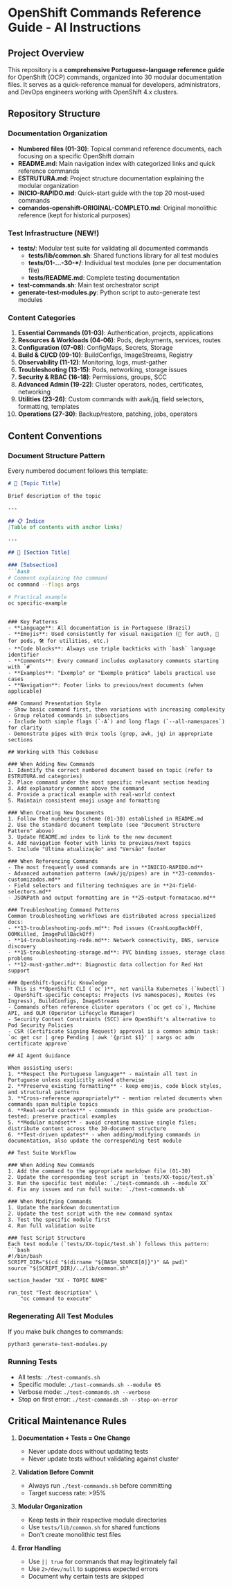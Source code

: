 # OpenShift Commands Reference Guide - AI Instructions

## Project Overview
This repository is a **comprehensive Portuguese-language reference guide** for OpenShift (OCP) commands, organized into 30 modular documentation files. It serves as a quick-reference manual for developers, administrators, and DevOps engineers working with OpenShift 4.x clusters.

## Repository Structure

### Documentation Organization
- **Numbered files (01-30)**: Topical command reference documents, each focusing on a specific OpenShift domain
- **README.md**: Main navigation index with categorized links and quick reference commands
- **ESTRUTURA.md**: Project structure documentation explaining the modular organization
- **INICIO-RAPIDO.md**: Quick-start guide with the top 20 most-used commands
- **comandos-openshift-ORIGINAL-COMPLETO.md**: Original monolithic reference (kept for historical purposes)

### Test Infrastructure (NEW!)
- **tests/**: Modular test suite for validating all documented commands
  - **tests/lib/common.sh**: Shared functions library for all test modules
  - **tests/01-...-30-*/**: Individual test modules (one per documentation file)
  - **tests/README.md**: Complete testing documentation
- **test-commands.sh**: Main test orchestrator script
- **generate-test-modules.py**: Python script to auto-generate test modules

### Content Categories
1. **Essential Commands (01-03)**: Authentication, projects, applications
2. **Resources & Workloads (04-06)**: Pods, deployments, services, routes
3. **Configuration (07-08)**: ConfigMaps, Secrets, Storage
4. **Build & CI/CD (09-10)**: BuildConfigs, ImageStreams, Registry
5. **Observability (11-12)**: Monitoring, logs, must-gather
6. **Troubleshooting (13-15)**: Pods, networking, storage issues
7. **Security & RBAC (16-18)**: Permissions, groups, SCC
8. **Advanced Admin (19-22)**: Cluster operators, nodes, certificates, networking
9. **Utilities (23-26)**: Custom commands with awk/jq, field selectors, formatting, templates
10. **Operations (27-30)**: Backup/restore, patching, jobs, operators

## Content Conventions

### Document Structure Pattern
Every numbered document follows this template:
```markdown
# 🎯 [Topic Title]

Brief description of the topic

---

## 📋 Índice
[Table of contents with anchor links]

---

## 🔧 [Section Title]

### [Subsection]
```bash
# Comment explaining the command
oc command --flags args

# Practical example
oc specific-example
```
```

### Key Patterns
- **Language**: All documentation is in Portuguese (Brazil)
- **Emojis**: Used consistently for visual navigation (🔐 for auth, 🐳 for pods, 🛠️ for utilities, etc.)
- **Code blocks**: Always use triple backticks with `bash` language identifier
- **Comments**: Every command includes explanatory comments starting with `#`
- **Examples**: "Exemplo" or "Exemplo prático" labels practical use cases
- **Navigation**: Footer links to previous/next documents (when applicable)

### Command Presentation Style
- Show basic command first, then variations with increasing complexity
- Group related commands in subsections
- Include both simple flags (`-A`) and long flags (`--all-namespaces`) for clarity
- Demonstrate pipes with Unix tools (grep, awk, jq) in appropriate sections

## Working with This Codebase

### When Adding New Commands
1. Identify the correct numbered document based on topic (refer to ESTRUTURA.md categories)
2. Place command under the most specific relevant section heading
3. Add explanatory comment above the command
4. Provide a practical example with real-world context
5. Maintain consistent emoji usage and formatting

### When Creating New Documents
1. Follow the numbering scheme (01-30) established in README.md
2. Use the standard document template (see "Document Structure Pattern" above)
3. Update README.md index to link to the new document
4. Add navigation footer with links to previous/next topics
5. Include "Última atualização" and "Versão" footer

### When Referencing Commands
- The most frequently used commands are in **INICIO-RAPIDO.md**
- Advanced automation patterns (awk/jq/pipes) are in **23-comandos-customizados.md**
- Field selectors and filtering techniques are in **24-field-selectors.md**
- JSONPath and output formatting are in **25-output-formatacao.md**

### Troubleshooting Command Patterns
Common troubleshooting workflows are distributed across specialized docs:
- **13-troubleshooting-pods.md**: Pod issues (CrashLoopBackOff, OOMKilled, ImagePullBackOff)
- **14-troubleshooting-rede.md**: Network connectivity, DNS, service discovery
- **15-troubleshooting-storage.md**: PVC binding issues, storage class problems
- **12-must-gather.md**: Diagnostic data collection for Red Hat support

### OpenShift-Specific Knowledge
- This is **OpenShift CLI (`oc`)**, not vanilla Kubernetes (`kubectl`)
- OpenShift-specific concepts: Projects (vs namespaces), Routes (vs Ingress), BuildConfigs, ImageStreams
- Commands often reference cluster operators (`oc get co`), Machine API, and OLM (Operator Lifecycle Manager)
- Security Context Constraints (SCC) are OpenShift's alternative to Pod Security Policies
- CSR (Certificate Signing Request) approval is a common admin task: `oc get csr | grep Pending | awk '{print $1}' | xargs oc adm certificate approve`

## AI Agent Guidance

When assisting users:
1. **Respect the Portuguese language** - maintain all text in Portuguese unless explicitly asked otherwise
2. **Preserve existing formatting** - keep emojis, code block styles, and structural patterns
3. **Cross-reference appropriately** - mention related documents when commands span multiple topics
4. **Real-world context** - commands in this guide are production-tested; preserve practical examples
5. **Modular mindset** - avoid creating massive single files; distribute content across the 30-document structure
6. **Test-driven updates** - when adding/modifying commands in documentation, also update the corresponding test module

## Test Suite Workflow

### When Adding New Commands
1. Add the command to the appropriate markdown file (01-30)
2. Update the corresponding test script in `tests/XX-topic/test.sh`
3. Run the specific test module: `./test-commands.sh --module XX`
4. Fix any issues and run full suite: `./test-commands.sh`

### When Modifying Commands
1. Update the markdown documentation
2. Update the test script with the new command syntax
3. Test the specific module first
4. Run full validation suite

### Test Script Structure
Each test module (`tests/XX-topic/test.sh`) follows this pattern:
```bash
#!/bin/bash
SCRIPT_DIR="$(cd "$(dirname "${BASH_SOURCE[0]}")" && pwd)"
source "${SCRIPT_DIR}/../lib/common.sh"

section_header "XX - TOPIC NAME"

run_test "Test description" \
    "oc command to execute"
```

### Regenerating All Test Modules
If you make bulk changes to commands:
```bash
python3 generate-test-modules.py
```

### Running Tests
- All tests: `./test-commands.sh`
- Specific module: `./test-commands.sh --module 05`
- Verbose mode: `./test-commands.sh --verbose`
- Stop on first error: `./test-commands.sh --stop-on-error`

## Critical Maintenance Rules

1. **Documentation + Tests = One Change**
   - Never update docs without updating tests
   - Never update tests without validating against cluster
   
2. **Validation Before Commit**
   - Always run `./test-commands.sh` before committing
   - Target success rate: >95%
   
3. **Modular Organization**
   - Keep tests in their respective module directories
   - Use `tests/lib/common.sh` for shared functions
   - Don't create monolithic test files

4. **Error Handling**
   - Use `|| true` for commands that may legitimately fail
   - Use `2>/dev/null` to suppress expected errors
   - Document why certain tests are skipped
